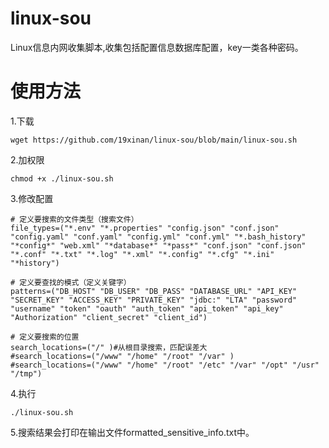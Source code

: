 # linux-sou
Linux信息内网收集脚本,收集包括配置信息数据库配置，key一类各种密码。
# 使用方法
1.下载
```
wget https://github.com/19xinan/linux-sou/blob/main/linux-sou.sh
```
2.加权限
```
chmod +x ./linux-sou.sh
```
3.修改配置
```
# 定义要搜索的文件类型（搜索文件）
file_types=("*.env" "*.properties" "config.json" "conf.json" "config.yaml" "conf.yaml" "config.yml" "conf.yml" "*.bash_history" "*config*" "web.xml" "*database*" "*pass*" "conf.json" "conf.json" "*.conf" "*.txt" "*.log" "*.xml" "*.config" "*.cfg" "*.ini" "*history")

# 定义要查找的模式（定义关键字）
patterns=("DB_HOST" "DB_USER" "DB_PASS" "DATABASE_URL" "API_KEY" "SECRET_KEY" "ACCESS_KEY" "PRIVATE_KEY" "jdbc:" "LTA" "password" "username" "token" "oauth" "auth_token" "api_token" "api_key" "Authorization" "client_secret" "client_id")

# 定义要搜索的位置
search_locations=("/" )#从根目录搜索，匹配误差大
#search_locations=("/www" "/home" "/root" "/var" )
#search_locations=("/www" "/home" "/root" "/etc" "/var" "/opt" "/usr" "/tmp")
```
4.执行
```
./linux-sou.sh
```
5.搜索结果会打印在输出文件formatted_sensitive_info.txt中。
